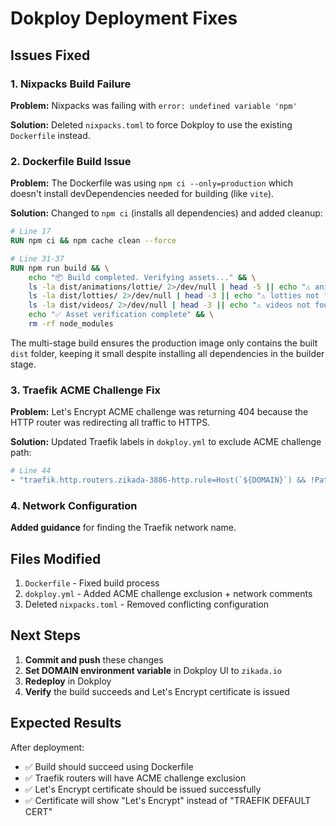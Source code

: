 # Dokploy Deployment Fixes

## Issues Fixed

### 1. Nixpacks Build Failure
**Problem:** Nixpacks was failing with `error: undefined variable 'npm'`

**Solution:** Deleted `nixpacks.toml` to force Dokploy to use the existing `Dockerfile` instead.

### 2. Dockerfile Build Issue
**Problem:** The Dockerfile was using `npm ci --only=production` which doesn't install devDependencies needed for building (like `vite`).

**Solution:** Changed to `npm ci` (installs all dependencies) and added cleanup:
```dockerfile
# Line 17
RUN npm ci && npm cache clean --force

# Line 31-37
RUN npm run build && \
    echo "📦 Build completed. Verifying assets..." && \
    ls -la dist/animations/lottie/ 2>/dev/null | head -5 || echo "⚠️ animations/lottie not found" && \
    ls -la dist/lotties/ 2>/dev/null | head -3 || echo "⚠️ lotties not found" && \
    ls -la dist/videos/ 2>/dev/null | head -3 || echo "⚠️ videos not found" && \
    echo "✅ Asset verification complete" && \
    rm -rf node_modules
```

The multi-stage build ensures the production image only contains the built `dist` folder, keeping it small despite installing all dependencies in the builder stage.

### 3. Traefik ACME Challenge Fix
**Problem:** Let's Encrypt ACME challenge was returning 404 because the HTTP router was redirecting all traffic to HTTPS.

**Solution:** Updated Traefik labels in `dokploy.yml` to exclude ACME challenge path:

```yaml
# Line 44
- "traefik.http.routers.zikada-3886-http.rule=Host(`${DOMAIN}`) && !PathPrefix(`/.well-known/acme-challenge`)"
```

### 4. Network Configuration
**Added guidance** for finding the Traefik network name.

## Files Modified

1. `Dockerfile` - Fixed build process
2. `dokploy.yml` - Added ACME challenge exclusion + network comments
3. Deleted `nixpacks.toml` - Removed conflicting configuration

## Next Steps

1. **Commit and push** these changes
2. **Set DOMAIN environment variable** in Dokploy UI to `zikada.io`
3. **Redeploy** in Dokploy
4. **Verify** the build succeeds and Let's Encrypt certificate is issued

## Expected Results

After deployment:
- ✅ Build should succeed using Dockerfile
- ✅ Traefik routers will have ACME challenge exclusion
- ✅ Let's Encrypt certificate should be issued successfully
- ✅ Certificate will show "Let's Encrypt" instead of "TRAEFIK DEFAULT CERT"

